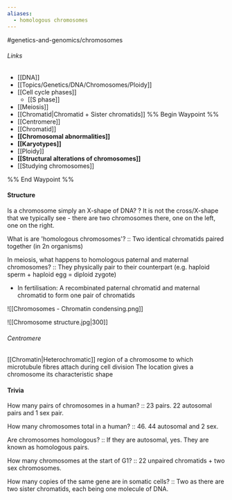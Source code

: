 ```yaml
---
aliases:
  - homologous chromosomes
---
```

#genetics-and-genomics/chromosomes
###### Links
- [[DNA]]
- [[Topics/Genetics/DNA/Chromosomes/Ploidy]]
- [[Cell cycle phases]]
	- [[S phase]]
- [[Meiosis]]
- [[Chromatid|Chromatid + Sister chromatids]]
%% Begin Waypoint %%
- [[Centromere]]
- [[Chromatid]]
- **[[Chromosomal abnormalities]]**
- **[[Karyotypes]]**
- [[Ploidy]]
- **[[Structural alterations of chromosomes]]**
- [[Studying chromosomes]]

%% End Waypoint %%


#### Structure
Is a chromosome simply an X-shape of DNA?
?
It is not the cross/X-shape that we typically see - there are two chromosomes there, one on the left, one on the right. 

What is are 'homologous chromosomes'? :: Two identical chromatids paired together (in 2n organisms)

In meiosis, what happens to homologous paternal and maternal chromosomes? :: They physically pair to their counterpart (e.g. haploid sperm + haploid egg = diploid zygote)


- In fertilisation: A recombinated paternal chromatid and maternal chromatid to form one pair of chromatids


![[Chromosomes - Chromatin condensing.png]]

![[Chromosome structure.jpg|300]]

###### Centromere
[[Chromatin|Heterochromatic]] region of a chromosome to which microtubule fibres attach during cell division
The location gives a chromosome its characteristic shape

#### Trivia
How many pairs of chromosomes in a human? :: 23 pairs. 22 autosomal pairs and 1 sex pair.

How many chromosomes total in a human? :: 46. 44 autosomal and 2 sex.

Are chromosomes homologous? :: If they are autosomal, yes. They are known as homologous pairs.

How many chromosomes at the start of G1? :: 22 unpaired chromatids + two sex chromosomes.

How many copies of the same gene are in somatic cells? :: Two as there are two sister chromatids, each being one molecule of DNA.